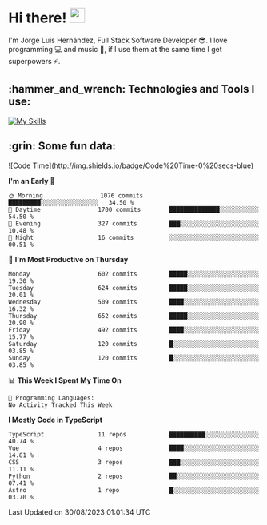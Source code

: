 <h1 align="left">
 <abc>
  <br>Hi there! <img src="https://user-images.githubusercontent.com/42378118/110234147-e3259600-7f4e-11eb-95be-0c4047144dea.gif" width="30"><br>
 </abc>
</h1>

I'm Jorge Luis Hernández, Full Stack Software Developer :sunglasses:. I love programming :computer: and music :musical_score:, if I use them at the same time I get superpowers :zap:. 


<h2 align="left">:hammer_and_wrench: Technologies and Tools I use:</h2>

[![My Skills](https://skillicons.dev/icons?i=js,ts,html,css,py,vue,react,next,nest,postgres,mysql)](https://skillicons.dev)

<h2 align="left">:grin: Some fun data:</h2>
<!--START_SECTION:waka-->
![Code Time](http://img.shields.io/badge/Code%20Time-0%20secs-blue)

**I'm an Early 🐤** 

```text
🌞 Morning                1076 commits        █████████░░░░░░░░░░░░░░░░   34.50 % 
🌆 Daytime                1700 commits        ██████████████░░░░░░░░░░░   54.50 % 
🌃 Evening                327 commits         ███░░░░░░░░░░░░░░░░░░░░░░   10.48 % 
🌙 Night                  16 commits          ░░░░░░░░░░░░░░░░░░░░░░░░░   00.51 % 
```
📅 **I'm Most Productive on Thursday** 

```text
Monday                   602 commits         █████░░░░░░░░░░░░░░░░░░░░   19.30 % 
Tuesday                  624 commits         █████░░░░░░░░░░░░░░░░░░░░   20.01 % 
Wednesday                509 commits         ████░░░░░░░░░░░░░░░░░░░░░   16.32 % 
Thursday                 652 commits         █████░░░░░░░░░░░░░░░░░░░░   20.90 % 
Friday                   492 commits         ████░░░░░░░░░░░░░░░░░░░░░   15.77 % 
Saturday                 120 commits         █░░░░░░░░░░░░░░░░░░░░░░░░   03.85 % 
Sunday                   120 commits         █░░░░░░░░░░░░░░░░░░░░░░░░   03.85 % 
```


📊 **This Week I Spent My Time On** 

```text
💬 Programming Languages: 
No Activity Tracked This Week
```

**I Mostly Code in TypeScript** 

```text
TypeScript               11 repos            ██████████░░░░░░░░░░░░░░░   40.74 % 
Vue                      4 repos             ████░░░░░░░░░░░░░░░░░░░░░   14.81 % 
CSS                      3 repos             ███░░░░░░░░░░░░░░░░░░░░░░   11.11 % 
Python                   2 repos             ██░░░░░░░░░░░░░░░░░░░░░░░   07.41 % 
Astro                    1 repo              █░░░░░░░░░░░░░░░░░░░░░░░░   03.70 % 
```




 Last Updated on 30/08/2023 01:01:34 UTC
<!--END_SECTION:waka-->
